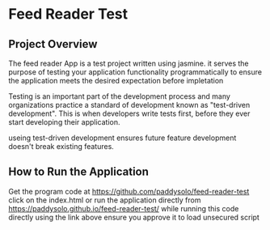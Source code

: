 # Feed Reader Test
## Project Overview

The feed reader App is a test project written using jasmine. it serves the purpose of testing your application functionality programmatically to ensure the application meets the desired expectation before impletation

Testing is an important part of the development process and many organizations practice a standard of development known as "test-driven development". This is when developers write tests first, before they ever start developing their application. 

useing test-driven development ensures  future feature development doesn't break existing features.


## How to Run the Application

Get the program code at https://github.com/paddysolo/feed-reader-test
click on the index.html 
or run the application directly from  https://paddysolo.github.io/feed-reader-test/
while running this code directly using the link above ensure you approve it to load unsecured script

